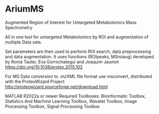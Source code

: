 # AriumMS
Augmented Region of Interest for Untargeted Metabolomics Mass Spectrometry 


All in one tool for untargeted Metabolomics by ROI and augmentation of multiple Data sets.

Set parameters are then used to perform ROI search, data preprocessing and data augmentation. It uses functions (ROIpeaks, MSroiaug) developed by Romà Tauler, Eva Gorrochategui and Joaquim Jaumot https://doi.org/10.1038/protex.2015.102

For MS Data conversion to .mzXML file format use msconvert, distributed with the ProteoWizard Project http://proteowizard.sourceforge.net/download.html

MATLAB R2022a or newer
Required Toolboxes: 
Bioinformatic Toolbox, Statistics And Machine Learning Toolbox, Wavelet Toolbox, Image Processing Toolbox, Signal Processing Toolbox
